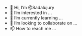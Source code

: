 
- 👋 Hi, I’m @Sadalujury
- 👀 I’m interested in ...
- 🌱 I’m currently learning ...
- 💞️ I’m looking to collaborate on ...
- 📫 How to reach me ...

<!---
Sadalujury/Sadalujury is a ✨ special ✨ repository because its `README.md` (this file) appears on your GitHub profile.
You can click the Preview link to take a look at your changes.
--->
